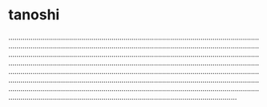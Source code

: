 # tanoshi

.....................................................................................................................................................................................................................................................................................................................................................................................................................................................................................................................................................................................................................................................................................................................................................................................................................................................................................................................................................................................................................